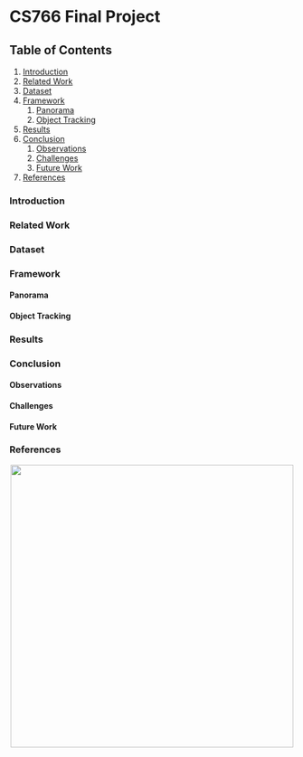 # CS766 Final Project

## Table of Contents
1. [Introduction](#introduction)
2. [Related Work](#related-work)
3. [Dataset](#dataset)
4. [Framework](#framework)
	1. [Panorama](#panorama)
	2. [Object Tracking](#object-tracking)
5. [Results](#results)
6. [Conclusion](#conclusion)
	1. [Observations](#observations)
	2. [Challenges](#challenges)
	3. [Future Work](#future-work)
7. [References](#references)

### Introduction

### Related Work

### Dataset

### Framework

#### Panorama

#### Object Tracking

### Results

### Conclusion

#### Observations

#### Challenges

#### Future Work

### References

<div style="text-align: center;">
<img src="https://github.com/jth1011/CS766Project/blob/main/result.png?raw=true" width=500px)>
</div>
